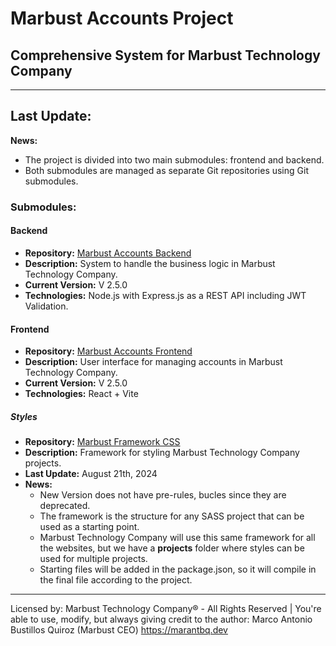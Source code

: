 # Marbust Accounts Project
## Comprehensive System for Marbust Technology Company
---
Last Update:
---
**News:**
- The project is divided into two main submodules: frontend and backend.
- Both submodules are managed as separate Git repositories using Git submodules.

### Submodules:
#### Backend
- **Repository:** [Marbust Accounts Backend](https://github.com/MarAntBQ/marbust-accounts-backend)
- **Description:** System to handle the business logic in Marbust Technology Company.
- **Current Version:** V 2.5.0
- **Technologies:** Node.js with Express.js as a REST API including JWT Validation.

#### Frontend
- **Repository:** [Marbust Accounts Frontend](https://github.com/MarAntBQ/marbust-account-frontend)
- **Description:** User interface for managing accounts in Marbust Technology Company.
- **Current Version:** V 2.5.0
- **Technologies:** React + Vite

##### Styles
- **Repository:** [Marbust Framework CSS](https://github.com/MarAntBQ/marbust-framework-css)
- **Description:** Framework for styling Marbust Technology Company projects.
- **Last Update:** August 21th, 2024
- **News:**
  - New Version does not have pre-rules, bucles since they are deprecated.
  - The framework is the structure for any SASS project that can be used as a starting point.
  - Marbust Technology Company will use this same framework for all the websites, but we have a **projects** folder where styles can be used for multiple projects.
  - Starting files will be added in the package.json, so it will compile in the final file according to the project.

---
Licensed by: Marbust Technology Company® - All Rights Reserved | You're able to use, modify, but always giving credit to the author: Marco Antonio Bustillos Quiroz (Marbust CEO) https://marantbq.dev